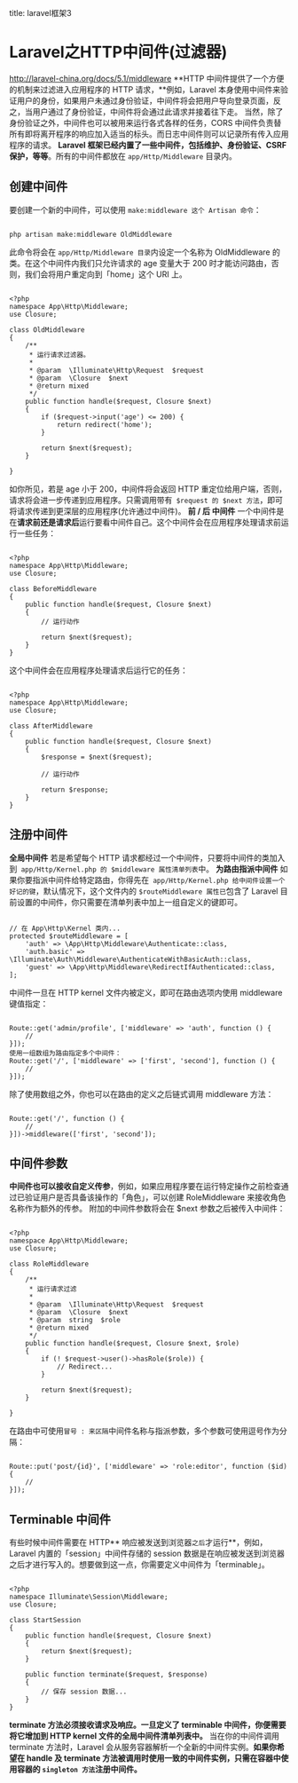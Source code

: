 title: laravel框架3 

#  Laravel之HTTP中间件(过滤器) 
http://laravel-china.org/docs/5.1/middleware
**HTTP 中间件提供了一个方便的机制来过滤进入应用程序的 HTTP 请求，**例如，Laravel 本身使用中间件来验证用户的身份，如果用户未通过身份验证，中间件将会把用户导向登录页面，反之，当用户通过了身份验证，中间件将会通过此请求并接着往下走。
当然，除了身份验证之外，中间件也可以被用来运行各式各样的任务，CORS 中间件负责替所有即将离开程序的响应加入适当的标头。而日志中间件则可以记录所有传入应用程序的请求。
**Laravel 框架已经内置了一些中间件，包括维护、身份验证、CSRF 保护，等等**。所有的中间件都放在 ` app/Http/Middleware ` 目录内。
##  创建中间件 
要创建一个新的中间件，可以使用 ` make:middleware 这个 Artisan 命令 `：
```

php artisan make:middleware OldMiddleware

```
此命令将会在 ` app/Http/Middleware 目录 `内设定一个名称为 OldMiddleware 的类。在这个中间件内我们只允许请求的 age 变量大于 200 时才能访问路由，否则，我们会将用户重定向到「home」这个 URI 上。
```

<?php
namespace App\Http\Middleware;
use Closure;

class OldMiddleware
{
    /**
     * 运行请求过滤器。
     *
     * @param  \Illuminate\Http\Request  $request
     * @param  \Closure  $next
     * @return mixed
     */
    public function handle($request, Closure $next)
    {
        if ($request->input('age') <= 200) {
            return redirect('home');
        }

        return $next($request);
    }

}

```
如你所见，若是 age 小于 200，中间件将会返回 HTTP 重定位给用户端，否则，请求将会进一步传递到应用程序。只需调用带有`  $request 的 $next 方法 `，即可将请求传递到更深层的应用程序(允许通过中间件)。
**前 / 后 中间件**
一个中间件是在**请求前还是请求后**运行要看中间件自己。这个中间件会在应用程序处理请求前运行一些任务：
```

<?php
namespace App\Http\Middleware;
use Closure;

class BeforeMiddleware
{
    public function handle($request, Closure $next)
    {
        // 运行动作

        return $next($request);
    }
}

```
这个中间件会在应用程序处理请求后运行它的任务：
```

<?php
namespace App\Http\Middleware;
use Closure;

class AfterMiddleware
{
    public function handle($request, Closure $next)
    {
        $response = $next($request);

        // 运行动作

        return $response;
    }
}

```
##  注册中间件 
**全局中间件**
若是希望每个 HTTP 请求都经过一个中间件，只要将中间件的类加入到`  app/Http/Kernel.php 的 $middleware 属性清单列表 `中。
**为路由指派中间件**
如果你要指派中间件给特定路由，你得先在`  app/Http/Kernel.php 给中间件设置一个好记的键 `，默认情况下，这个文件内的 ` $routeMiddleware 属性已 `包含了 Laravel 目前设置的中间件，你只需要在清单列表中加上一组自定义的键即可。
```

// 在 App\Http\Kernel 类内...
protected $routeMiddleware = [
    'auth' => \App\Http\Middleware\Authenticate::class,
    'auth.basic' => \Illuminate\Auth\Middleware\AuthenticateWithBasicAuth::class,
    'guest' => \App\Http\Middleware\RedirectIfAuthenticated::class,
];

```
中间件一旦在 HTTP kernel 文件内被定义，即可在路由选项内使用 middleware 键值指定：
```

Route::get('admin/profile', ['middleware' => 'auth', function () {
    //
}]);
使用一组数组为路由指定多个中间件：
Route::get('/', ['middleware' => ['first', 'second'], function () {
    //
}]);

```
除了使用数组之外，你也可以在路由的定义之后链式调用 middleware 方法：
```

Route::get('/', function () {
    //
}])->middleware(['first', 'second']);

```
##  中间件参数 
**中间件也可以接收自定义传参**，例如，如果应用程序要在运行特定操作之前检查通过已验证用户是否具备该操作的「角色」，可以创建 RoleMiddleware 来接收角色名称作为额外的传参。
附加的中间件参数将会在 $next 参数之后被传入中间件：
```

<?php
namespace App\Http\Middleware;
use Closure;

class RoleMiddleware
{
    /**
     * 运行请求过滤
     *
     * @param  \Illuminate\Http\Request  $request
     * @param  \Closure  $next
     * @param  string  $role
     * @return mixed
     */
    public function handle($request, Closure $next, $role)
    {
        if (! $request->user()->hasRole($role)) {
            // Redirect...
        }

        return $next($request);
    }

}

```
在路由中可使用` 冒号 : 来区隔 `中间件名称与指派参数，多个参数可使用逗号作为分隔：
```

Route::put('post/{id}', ['middleware' => 'role:editor', function ($id) {
    //
}]);

```
##  Terminable 中间件 
有些时候中间件需要在 HTTP** 响应被发送到浏览器` 之后 `才运行**，例如，Laravel 内置的「session」中间件存储的 session 数据是在响应被发送到浏览器之后才进行写入的。想要做到这一点，你需要定义中间件为「terminable」。
```

<?php
namespace Illuminate\Session\Middleware;
use Closure;

class StartSession
{
    public function handle($request, Closure $next)
    {
        return $next($request);
    }

    public function terminate($request, $response)
    {
        // 保存 session 数据...
    }
}

```
**terminate 方法必须接收请求及响应。一旦定义了 terminable 中间件，你便需要将它增加到 HTTP kernel 文件的全局中间件清单列表中。**
当在你的中间件调用 terminate 方法时，Laravel 会从服务容器解析一个全新的中间件实例。**如果你希望在 handle 及 terminate 方法被调用时使用一致的中间件实例，只需在容器中使用容器的 ` singleton 方法 `注册中间件。**

